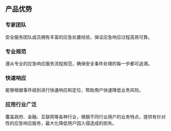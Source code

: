 ## 产品优势

### 专家团队
 安全服务团队成员拥有丰富的应急处置经验，保证应急响应过程高效可靠。

### 专业规范

 遵从专业的应急响应服务流程规范，确保安全事件处理的每一步都可追溯。

### 快速响应

  能够根据事件级别进行快速响应和定位，帮助用户快速降低业务风险。

### 应用行业广泛

  覆盖政府、金融、互联网等各种行业，根据不同行业用户的业务特点，提供有针对性的应急响应服务，最大化降低用户因入侵造成的损失。
